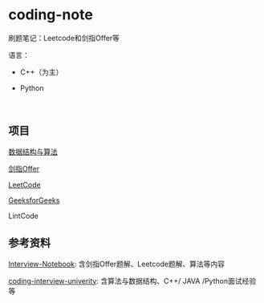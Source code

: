 # coding-note
刷题笔记：Leetcode和剑指Offer等

语言：

- C++（为主）

- Python

  ​

## 项目

[数据结构与算法](https://github.com/amusi/coding-note/tree/master/Data%20Structures%20and%20Algorithms)

[剑指Offer](https://github.com/amusi/coding-note/tree/master/Coding%20Interviews)

[LeetCode](LeetCode/README.md)

[GeeksforGeeks](https://www.geeksforgeeks.org/)

LintCode

## 参考资料

[Interview-Notebook](https://github.com/CyC2018/Interview-Notebook): 含剑指Offer题解、Leetcode题解、算法等内容

[coding-interview-univerity](https://github.com/jwasham/coding-interview-university): 含算法与数据结构、C++/ JAVA /Python面试经验等

